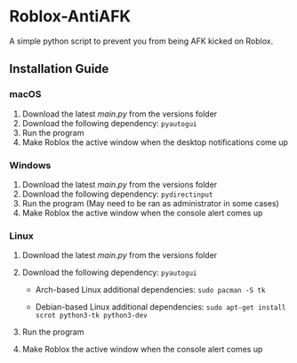# Roblox-AntiAFK
A simple python script to prevent you from being AFK kicked on Roblox.


## Installation Guide
### macOS
1. Download the latest *main.py* from the versions folder
2. Download the following dependency: `pyautogui`
3. Run the program
4. Make Roblox the active window when the desktop notifications come up

### Windows
1. Download the latest *main.py* from the versions folder
2. Download the following dependency: `pydirectinput`
3. Run the program (May need to be ran as administrator in some cases)
4. Make Roblox the active window when the console alert comes up

### Linux
1. Download the latest *main.py* from the versions folder
2. Download the following dependency: `pyautogui`

      + Arch-based Linux additional dependencies: `sudo pacman -S tk`
  
      + Debian-based Linux additional dependencies: `sudo apt-get install scrot python3-tk python3-dev`
  
3. Run the program
4. Make Roblox the active window when the console alert comes up
